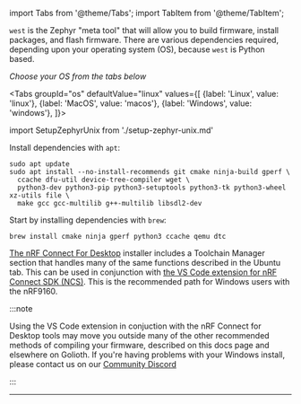 import Tabs from '@theme/Tabs';
import TabItem from '@theme/TabItem';

`west` is the Zephyr "meta tool" that will allow you to build firmware, install packages, and flash firmware. There are various dependencies required, depending upon your operating system (OS), because `west` is Python based.

*Choose your OS from the tabs below*

<Tabs
groupId="os"
defaultValue="linux"
values={[
{label: 'Linux', value: 'linux'},
{label: 'MacOS', value: 'macos'},
{label: 'Windows', value: 'windows'},
]}>

import SetupZephyrUnix from './setup-zephyr-unix.md'

<TabItem value="linux">

Install dependencies with `apt`:

```
sudo apt update
sudo apt install --no-install-recommends git cmake ninja-build gperf \
  ccache dfu-util device-tree-compiler wget \
  python3-dev python3-pip python3-setuptools python3-tk python3-wheel xz-utils file \
  make gcc gcc-multilib g++-multilib libsdl2-dev
```

<SetupZephyrUnix />

</TabItem>
<TabItem value="macos">

Start by installing dependencies with `brew`:

```
brew install cmake ninja gperf python3 ccache qemu dtc
```

<SetupZephyrUnix />

</TabItem>
<TabItem value="windows">

[The nRF Connect For Desktop](https://www.nordicsemi.com/Products/Development-tools/nRF-Connect-for-desktop) installer includes a Toolchain Manager section that handles many of the same functions described in the Ubuntu tab. This can be used in conjunction with [the VS Code extension for nRF Connect SDK (NCS)](https://www.nordicsemi.com/Products/Development-tools/nRF-Connect-for-VS-Code). This is the recommended path for Windows users with the nRF9160. 

:::note

Using the VS Code extension in conjuction with the nRF Connect for Desktop tools may move you outside many of the other recommended methods of compiling your firmware, described on this docs page and elsewhere on Golioth. If you're having problems with your Windows install, please contact us on our [Community Discord](https://golioth.io/discord)

:::

</TabItem>
</Tabs>

---
